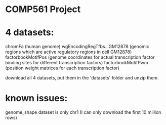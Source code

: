 # COMP561 Project

# 4 datasets:
chromFa (human genome)
wgEncodingRegTfbs...GM12878 (genomic regions which are active regulatory regions in cell GM12878)
factorbookMotifPos (genome coordinates for actual transcription factor binding sites for different transcription factors)
factorbookMotifPwm (position weight matrices for each transcription factor)

download all 4 datasets, put them in the 'datasets' folder and unzip them.

# known issues:
genome_shape dataset is only chr1 (I can only download the first 10 million rows)